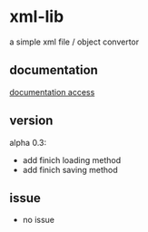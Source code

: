 # xml-lib
a simple xml file / object convertor


## documentation
[documentation access](https://davidporras31.github.io/xml-lib/)

## version
alpha 0.3:
- add finich loading method
- add finich saving method

## issue
- no issue
